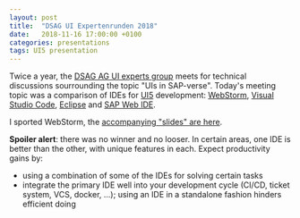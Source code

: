 ```yaml
---
layout: post
title:  "DSAG UI Expertenrunden 2018"
date:   2018-11-16 17:00:00 +0100
categories: presentations
tags: UI5 presentation
---
```

Twice a year, the [DSAG AG UI experts group](https://www.dsag.de/arbeitsgremien/ag-ui-technologien/details) meets for technical discussions sourrounding the topic "UIs in SAP-verse". Today's meeting topic was a comparison of IDEs for [UI5](https://ui5.sap.com) development: [WebStorm](https://www.jetbrains.com/webstorm/), [Visual Studio Code](https://code.visualstudio.com), [Eclipse](https://www.eclipse.org/downloads/) and [SAP Web IDE](https://cloudplatform.sap.com/capabilities/product-info.SAP-Web-IDE.9e5c9d90-e8e0-4e82-aed2-09087a10c973.html).  

I sported WebStorm, the [accompanying "slides" are here](/materials/dsag_ui_exp_2018/).

**Spoiler alert**: there was no winner and no looser. In certain areas, one IDE is better than the other, with unique features in each. Expect productivity gains by: 
- using a combination of some of the IDEs for solving certain tasks
- integrate the primary IDE well into your development cycle (CI/CD, ticket system, VCS, docker, ...); using an IDE in a standalone fashion hinders efficient doing